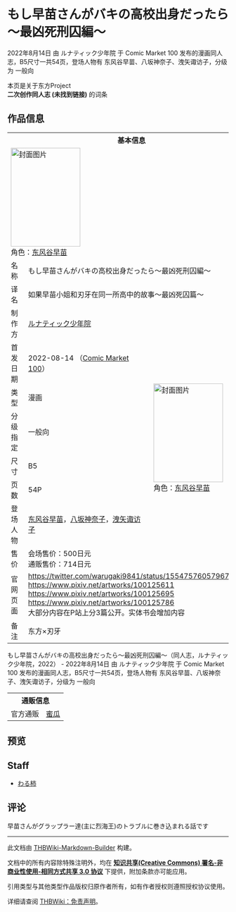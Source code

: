 # もし早苗さんがバキの高校出身だったら～最凶死刑囚編～

<!-- source html: G:\repos\THBWiki-Markdown-Builder\THBWikiMarkdown\Temp\main\8\8e\ns0%3A%E3%82%82%E3%81%97%E6%97%A9%E8%8B%97%E3%81%95%E3%82%93%E3%81%8C%E3%83%90%E3%82%AD%E3%81%AE%E9%AB%98%E6%A0%A1%E5%87%BA%E8%BA%AB%E3%81%A0%E3%81%A3%E3%81%9F%E3%82%89%EF%BD%9E%E6%9C%80%E5%87%B6%E6%AD%BB%E5%88%91%E5%9B%9A%E7%B7%A8%EF%BD%9E.html -->

2022年8月14日 由 ルナティック少年院 于 Comic Market 100 发布的漫画同人志，B5尺寸一共54页，登场人物有 东风谷早苗、八坂神奈子、洩矢诹访子，分级为 一般向

本页是关于东方Project  
 **二次创作同人志 (未找到链接)** 的词条
## 作品信息

<table><tbody><tr><th colspan="3">基本信息</th></tr><tr><td class="cover-artwork-mobile" colspan="2"><a href="/%E6%96%87%E4%BB%B6:%E3%82%82%E3%81%97%E6%97%A9%E8%8B%97%E3%81%95%E3%82%93%E3%81%8C%E3%83%90%E3%82%AD%E3%81%AE%E9%AB%98%E6%A0%A1%E5%87%BA%E8%BA%AB%E3%81%A0%E3%81%A3%E3%81%9F%E3%82%89%EF%BD%9E%E6%9C%80%E5%87%B6%E6%AD%BB%E5%88%91%E5%9B%9A%E7%B7%A8%EF%BD%9E%E5%B0%81%E9%9D%A2.jpg" class="image" title="封面图片"><img alt="封面图片" src="https://upload.thwiki.cc/thumb/9/97/%E3%82%82%E3%81%97%E6%97%A9%E8%8B%97%E3%81%95%E3%82%93%E3%81%8C%E3%83%90%E3%82%AD%E3%81%AE%E9%AB%98%E6%A0%A1%E5%87%BA%E8%BA%AB%E3%81%A0%E3%81%A3%E3%81%9F%E3%82%89%EF%BD%9E%E6%9C%80%E5%87%B6%E6%AD%BB%E5%88%91%E5%9B%9A%E7%B7%A8%EF%BD%9E%E5%B0%81%E9%9D%A2.jpg/158px-%E3%82%82%E3%81%97%E6%97%A9%E8%8B%97%E3%81%95%E3%82%93%E3%81%8C%E3%83%90%E3%82%AD%E3%81%AE%E9%AB%98%E6%A0%A1%E5%87%BA%E8%BA%AB%E3%81%A0%E3%81%A3%E3%81%9F%E3%82%89%EF%BD%9E%E6%9C%80%E5%87%B6%E6%AD%BB%E5%88%91%E5%9B%9A%E7%B7%A8%EF%BD%9E%E5%B0%81%E9%9D%A2.jpg" decoding="async" loading="lazy" width="158" height="224" srcset="https://upload.thwiki.cc/thumb/9/97/%E3%82%82%E3%81%97%E6%97%A9%E8%8B%97%E3%81%95%E3%82%93%E3%81%8C%E3%83%90%E3%82%AD%E3%81%AE%E9%AB%98%E6%A0%A1%E5%87%BA%E8%BA%AB%E3%81%A0%E3%81%A3%E3%81%9F%E3%82%89%EF%BD%9E%E6%9C%80%E5%87%B6%E6%AD%BB%E5%88%91%E5%9B%9A%E7%B7%A8%EF%BD%9E%E5%B0%81%E9%9D%A2.jpg/238px-%E3%82%82%E3%81%97%E6%97%A9%E8%8B%97%E3%81%95%E3%82%93%E3%81%8C%E3%83%90%E3%82%AD%E3%81%AE%E9%AB%98%E6%A0%A1%E5%87%BA%E8%BA%AB%E3%81%A0%E3%81%A3%E3%81%9F%E3%82%89%EF%BD%9E%E6%9C%80%E5%87%B6%E6%AD%BB%E5%88%91%E5%9B%9A%E7%B7%A8%EF%BD%9E%E5%B0%81%E9%9D%A2.jpg 1.5x, https://upload.thwiki.cc/thumb/9/97/%E3%82%82%E3%81%97%E6%97%A9%E8%8B%97%E3%81%95%E3%82%93%E3%81%8C%E3%83%90%E3%82%AD%E3%81%AE%E9%AB%98%E6%A0%A1%E5%87%BA%E8%BA%AB%E3%81%A0%E3%81%A3%E3%81%9F%E3%82%89%EF%BD%9E%E6%9C%80%E5%87%B6%E6%AD%BB%E5%88%91%E5%9B%9A%E7%B7%A8%EF%BD%9E%E5%B0%81%E9%9D%A2.jpg/317px-%E3%82%82%E3%81%97%E6%97%A9%E8%8B%97%E3%81%95%E3%82%93%E3%81%8C%E3%83%90%E3%82%AD%E3%81%AE%E9%AB%98%E6%A0%A1%E5%87%BA%E8%BA%AB%E3%81%A0%E3%81%A3%E3%81%9F%E3%82%89%EF%BD%9E%E6%9C%80%E5%87%B6%E6%AD%BB%E5%88%91%E5%9B%9A%E7%B7%A8%EF%BD%9E%E5%B0%81%E9%9D%A2.jpg 2x" data-file-width="1075" data-file-height="1518"></a><div class="cover-char">角色：<a href="./东风谷早苗.md" title="东风谷早苗">东风谷早苗</a></div></td>
</tr><tr><td class="label">名称</td><td colspan="2"> もし早苗さんがバキの高校出身だったら～最凶死刑囚編～ </td></tr><tr><td class="label">译名</td><td colspan="2"> 如果早苗小姐和刃牙在同一所高中的故事～最凶死囚篇～ </td></tr><tr><td class="label">制作方</td><td><a href="./ルナティック少年院.md" title="ルナティック少年院">ルナティック少年院</a></td><td class="cover-artwork" rowspan="8" style="min-width:224px;"><a href="/%E6%96%87%E4%BB%B6:%E3%82%82%E3%81%97%E6%97%A9%E8%8B%97%E3%81%95%E3%82%93%E3%81%8C%E3%83%90%E3%82%AD%E3%81%AE%E9%AB%98%E6%A0%A1%E5%87%BA%E8%BA%AB%E3%81%A0%E3%81%A3%E3%81%9F%E3%82%89%EF%BD%9E%E6%9C%80%E5%87%B6%E6%AD%BB%E5%88%91%E5%9B%9A%E7%B7%A8%EF%BD%9E%E5%B0%81%E9%9D%A2.jpg" class="image" title="封面图片"><img alt="封面图片" src="https://upload.thwiki.cc/thumb/9/97/%E3%82%82%E3%81%97%E6%97%A9%E8%8B%97%E3%81%95%E3%82%93%E3%81%8C%E3%83%90%E3%82%AD%E3%81%AE%E9%AB%98%E6%A0%A1%E5%87%BA%E8%BA%AB%E3%81%A0%E3%81%A3%E3%81%9F%E3%82%89%EF%BD%9E%E6%9C%80%E5%87%B6%E6%AD%BB%E5%88%91%E5%9B%9A%E7%B7%A8%EF%BD%9E%E5%B0%81%E9%9D%A2.jpg/158px-%E3%82%82%E3%81%97%E6%97%A9%E8%8B%97%E3%81%95%E3%82%93%E3%81%8C%E3%83%90%E3%82%AD%E3%81%AE%E9%AB%98%E6%A0%A1%E5%87%BA%E8%BA%AB%E3%81%A0%E3%81%A3%E3%81%9F%E3%82%89%EF%BD%9E%E6%9C%80%E5%87%B6%E6%AD%BB%E5%88%91%E5%9B%9A%E7%B7%A8%EF%BD%9E%E5%B0%81%E9%9D%A2.jpg" decoding="async" loading="lazy" width="158" height="224" srcset="https://upload.thwiki.cc/thumb/9/97/%E3%82%82%E3%81%97%E6%97%A9%E8%8B%97%E3%81%95%E3%82%93%E3%81%8C%E3%83%90%E3%82%AD%E3%81%AE%E9%AB%98%E6%A0%A1%E5%87%BA%E8%BA%AB%E3%81%A0%E3%81%A3%E3%81%9F%E3%82%89%EF%BD%9E%E6%9C%80%E5%87%B6%E6%AD%BB%E5%88%91%E5%9B%9A%E7%B7%A8%EF%BD%9E%E5%B0%81%E9%9D%A2.jpg/238px-%E3%82%82%E3%81%97%E6%97%A9%E8%8B%97%E3%81%95%E3%82%93%E3%81%8C%E3%83%90%E3%82%AD%E3%81%AE%E9%AB%98%E6%A0%A1%E5%87%BA%E8%BA%AB%E3%81%A0%E3%81%A3%E3%81%9F%E3%82%89%EF%BD%9E%E6%9C%80%E5%87%B6%E6%AD%BB%E5%88%91%E5%9B%9A%E7%B7%A8%EF%BD%9E%E5%B0%81%E9%9D%A2.jpg 1.5x, https://upload.thwiki.cc/thumb/9/97/%E3%82%82%E3%81%97%E6%97%A9%E8%8B%97%E3%81%95%E3%82%93%E3%81%8C%E3%83%90%E3%82%AD%E3%81%AE%E9%AB%98%E6%A0%A1%E5%87%BA%E8%BA%AB%E3%81%A0%E3%81%A3%E3%81%9F%E3%82%89%EF%BD%9E%E6%9C%80%E5%87%B6%E6%AD%BB%E5%88%91%E5%9B%9A%E7%B7%A8%EF%BD%9E%E5%B0%81%E9%9D%A2.jpg/317px-%E3%82%82%E3%81%97%E6%97%A9%E8%8B%97%E3%81%95%E3%82%93%E3%81%8C%E3%83%90%E3%82%AD%E3%81%AE%E9%AB%98%E6%A0%A1%E5%87%BA%E8%BA%AB%E3%81%A0%E3%81%A3%E3%81%9F%E3%82%89%EF%BD%9E%E6%9C%80%E5%87%B6%E6%AD%BB%E5%88%91%E5%9B%9A%E7%B7%A8%EF%BD%9E%E5%B0%81%E9%9D%A2.jpg 2x" data-file-width="1075" data-file-height="1518"></a><div class="cover-char">角色：<a href="./东风谷早苗.md" title="东风谷早苗">东风谷早苗</a></div></td>
</tr><tr><td class="label">首发日期</td><td>2022-08-14&#160;（<a href="/展会作品列表?e=Comic+Market%23100">Comic Market 100</a>）</td></tr><tr><td class="label">类型</td><td>漫画</td></tr><tr><td class="label">分级指定</td><td>一般向</td></tr><tr><td class="label">尺寸</td><td>B5</td></tr><tr><td class="label">页数</td><td>54P</td></tr><tr><td class="label">登场人物</td><td><a href="./东风谷早苗.md" title="东风谷早苗">东风谷早苗</a>，<a href="./八坂神奈子.md" title="八坂神奈子">八坂神奈子</a>，<a href="./洩矢诹访子.md" title="洩矢诹访子">洩矢诹访子</a></td></tr><tr><td class="label">售价</td><td>会场售价：500日元<br>通贩售价：714日元</td></tr>
<tr><td class="label">官网页面</td><td colspan="2"><a rel="nofollow" class="external free" href="https://twitter.com/warugaki9841/status/1554757605796777984">https://twitter.com/warugaki9841/status/1554757605796777984</a><br><a rel="nofollow" class="external free" href="https://www.pixiv.net/artworks/100125611">https://www.pixiv.net/artworks/100125611</a><br><a rel="nofollow" class="external free" href="https://www.pixiv.net/artworks/100125695">https://www.pixiv.net/artworks/100125695</a><br><a rel="nofollow" class="external free" href="https://www.pixiv.net/artworks/100125786">https://www.pixiv.net/artworks/100125786</a><br>大部分内容在P站上分3篇公开。实体书会增加内容</td></tr><tr><td class="label">备注</td><td colspan="2">东方×刃牙</td></tr></tbody></table>

もし早苗さんがバキの高校出身だったら～最凶死刑囚編～（同人志，ルナティック少年院，2022） - 2022年8月14日 由 ルナティック少年院 于 Comic Market 100 发布的漫画同人志，B5尺寸一共54页，登场人物有 东风谷早苗、八坂神奈子、洩矢诹访子，分级为 一般向

<table><tbody><tr><th colspan="3">通贩信息</th></tr><tr><td class="label">官方通贩</td><td colspan="2"><a rel="nofollow" class="external text" href="https://www.melonbooks.co.jp/detail/detail.php?product_id=1580446">蜜瓜</a></td></tr></tbody></table>


## 预览
## Staff
- [わる柿](./悪餓鬼.md)

## 评论
  
早苗さんがグラップラー達(主に烈海王)のトラブルに巻き込まれる話です
  





---

此文档由 [THBWiki-Markdown-Builder](https://github.com/Delsin-Yu/THBWiki-Markdown-Builder) 构建。

文档中的所有内容除特殊注明外，均在 [**知识共享(Creative Commons) 署名-非商业性使用-相同方式共享 3.0 协议**](https://creativecommons.org/licenses/by-sa/3.0/deed.zh-hans) 下提供，附加条款亦可能应用。

引用类型与其他类型作品版权归原作者所有，如有作者授权则遵照授权协议使用。

详细请查阅 [THBWiki：免责声明](https://thbwiki.cc/THBWiki:%E5%85%8D%E8%B4%A3%E5%A3%B0%E6%98%8E)。

